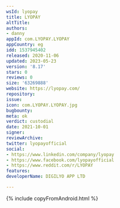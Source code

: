 ```yaml
---
wsId: lyopay
title: LYOPAY
altTitle: 
authors:
- danny
appId: com.LYOPAY.LYOPAY
appCountry: eg
idd: 1537945402
released: 2020-11-06
updated: 2023-05-23
version: '8.17'
stars: 0
reviews: 0
size: '63269888'
website: https://lyopay.com/
repository: 
issue: 
icon: com.LYOPAY.LYOPAY.jpg
bugbounty: 
meta: ok
verdict: custodial
date: 2021-10-01
signer: 
reviewArchive: 
twitter: lyopayofficial
social:
- https://www.linkedin.com/company/lyopay
- https://www.facebook.com/lyopayofficial
- https://www.reddit.com/r/LYOPAY
features: 
developerName: DIGILYO APP LTD

---
```


{% include copyFromAndroid.html %}
